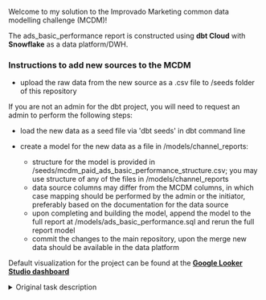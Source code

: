 Welcome to my solution to the Improvado Marketing common data modelling challenge (MCDM)!

The ads_basic_performance report is constructed using <b>dbt Cloud</b> with <b>Snowflake</b> as a data platform/DWH.

### Instructions to add new sources to the MCDM

- upload the raw data from the new source as a .csv file to /seeds folder of this repository

If you are not an admin for the dbt project, you will need to request an admin to perform the following steps: 
- load the new data as a seed file via 'dbt seeds' in dbt command line
- create a model for the new data as a file in /models/channel_reports:

    - structure for the model is provided in /seeds/mcdm_paid_ads_basic_performance_structure.csv; you may use structure of any of the files in /models/channel_reports
    - data source columns may differ from the MCDM columns, in which case mapping should be performed by the admin or the initiator, preferably based on the documentation for the data source
    - upon completing and building the model, append the model to the full report at /models/ads_basic_performance.sql and rerun the full report model
    - commit the changes to the main repository, upon the merge new data should be available in the data platform


Default visualization for the project can be found at the [<b>Google Looker Studio dashboard</b>](https://lookerstudio.google.com/reporting/28e1fe19-b55f-4e4e-a238-a56c5ca9ba54/page/sPgUD)


<details>
<summary>Original task description</summary>
# Marketing common data modelling challenge

    Welcome to Marketing common data modelling challenge!

## Task

    At Improvado, we use marketing common data models (MCDM) to map data from various ad platforms into a single one. MCDM can help marketers with questions like: "Where clicks better on facebook or tiktok?"

Imagine that MCDM-model behind dashboard, is lost somehow. You need to rebuilt it. You have:
— raw data from the ad systems (seeds folder), - the MCDM table structure for this report, - and [dashboard](https://lookerstudio.google.com/reporting/fa668749-b82f-41a8-a12e-f7d9c0733b57/page/tEnnC)

In this situation, we've got checklist that you can follow (or not): - Begin a new project in dbt Cloud, utilizing Google Big Query as the DWH. - Use the raw data from the ad platforms and the MCDM table structure for the ads_basic_performance report.

### How to Submit

please provide answer in the [typeform](https://improvado.typeform.com/to/efqlu4kP)

- A link to your dbt Cloud repository that contains the completed MCDM for the ads_basic_performance report.
- A link to the recreated dashboard.
- A brief set of instructions (in md file in your repo) for adding data from new ad platforms into your MCDM.

## Hints:

    - *Cost per engage* is just a spended sum divided by sum of engagements
    - *Conversion cost* is calculated by dividing sum of spended by total conversions count
    - *Impressions by channel* is a sum of impressions for each channel
    - *CPC* gets like sum of spended divided by clicks count

### Tools

To complete this task, you might need the following tools:

- dbt Cloud
- Google Big Query
- Google Looker Studio

### Tool Instructions

To help you get started, here are some resources on how to use the necessary tools:

- dbt Courses:
  - [dbt Fundamentals](https://courses.getdbt.com/courses/fundamentals). Relevant chapters include:
    - Setting up dbt Cloud (17 minutes)
    - Models and Sources (40 minutes)
    - [dbt Cloud and BigQuery for Admins](https://courses.getdbt.com/courses/dbt-cloud-and-bigquery-for-admins) (35 minutes)
- [How to Use Google BigQuery for FREE](https://levelup.gitconnected.com/how-to-use-google-bigquery-for-free-9c2a65e3a78c#)
- How to create dashboard Google Looker Studio with Google Big Query
  ![](https://github.com/technomonah/dbt_mcdm_challenge/blob/main/how_to_export_gbq_to_looker.gif)

### Additional Resources:

- Learn more about dbt [in the docs](https://docs.getdbt.com/docs/introduction)
- [Short overview](https://improvado.io/products/mcdm) for Improvado MCDM

### How to Use the Repository

This is the foundational repository for your project. Clone it and start your dbt Cloud from it.

The repository includes raw data from various ad platforms, as well as the MCDM structure for the ads_basic_performance report, which are provided as seeds:

- src_ads_bing_all_data
- src_ads_creative_facebook_all_data
- src_ads_tiktok_ads_all_data
- src_promoted_tweets_twitter_all_data
- mcdm_paid_ads_basic_performance_structure

To build the seeds, run `dbt seed` in the dbt Cloud console. Once the seeds have been built, you can access the data using `ref()`. For example, you can use `select * from {{ ref('src_ads_bing_all_data')}}` to access data from the `src_ads_bing_all_data` seed.

### Q&A

    Q: How to validate results for my model?
    A: Compare your dashboard with the dashboard from task. If some numbers doesn't match, then some fiels in your model got incorrect mapped

    Q: What if there're no MCDM sctructure field in raw datasource data?
    A: So you started understending the main goal of this task :-)	Suggest wich field or fields corresponds to MCDM ones by their meaning. If there're no such fields, then probably datasource just doesnt got them
</details>